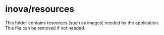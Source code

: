 # inova/resources

This folder contains resources (such as images) needed by the application. This file can
be removed if not needed.
